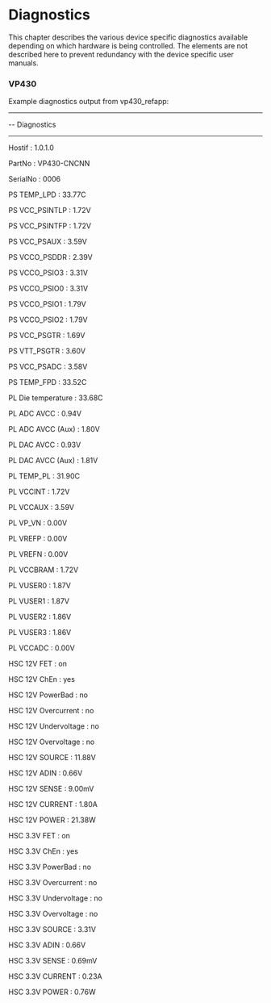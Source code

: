 # Diagnostics

This chapter describes the various device specific diagnostics available depending on which hardware is being controlled. The elements are not described here to prevent redundancy with the device specific user manuals.

### VP430

Example diagnostics output from vp430\_refapp:

------------------------------------------------------------------------

-- Diagnostics

------------------------------------------------------------------------

Hostif : 1.0.1.0

PartNo : VP430-CNCNN

SerialNo : 0006

PS TEMP\_LPD : 33.77C

PS VCC\_PSINTLP : 1.72V

PS VCC\_PSINTFP : 1.72V

PS VCC\_PSAUX : 3.59V

PS VCCO\_PSDDR : 2.39V

PS VCCO\_PSIO3 : 3.31V

PS VCCO\_PSIO0 : 3.31V

PS VCCO\_PSIO1 : 1.79V

PS VCCO\_PSIO2 : 1.79V

PS VCC\_PSGTR : 1.69V

PS VTT\_PSGTR : 3.60V

PS VCC\_PSADC : 3.58V

PS TEMP\_FPD : 33.52C

PL Die temperature : 33.68C

PL ADC AVCC : 0.94V

PL ADC AVCC \(Aux\) : 1.80V

PL DAC AVCC : 0.93V

PL DAC AVCC \(Aux\) : 1.81V

PL TEMP\_PL : 31.90C

PL VCCINT : 1.72V

PL VCCAUX : 3.59V

PL VP\_VN : 0.00V

PL VREFP : 0.00V

PL VREFN : 0.00V

PL VCCBRAM : 1.72V

PL VUSER0 : 1.87V

PL VUSER1 : 1.87V

PL VUSER2 : 1.86V

PL VUSER3 : 1.86V

PL VCCADC : 0.00V

HSC 12V FET : on

HSC 12V ChEn : yes

HSC 12V PowerBad : no

HSC 12V Overcurrent : no

HSC 12V Undervoltage : no

HSC 12V Overvoltage : no

HSC 12V SOURCE : 11.88V

HSC 12V ADIN : 0.66V

HSC 12V SENSE : 9.00mV

HSC 12V CURRENT : 1.80A

HSC 12V POWER : 21.38W

HSC 3.3V FET : on

HSC 3.3V ChEn : yes

HSC 3.3V PowerBad : no

HSC 3.3V Overcurrent : no

HSC 3.3V Undervoltage : no

HSC 3.3V Overvoltage : no

HSC 3.3V SOURCE : 3.31V

HSC 3.3V ADIN : 0.66V

HSC 3.3V SENSE : 0.69mV

HSC 3.3V CURRENT : 0.23A

HSC 3.3V POWER : 0.76W

